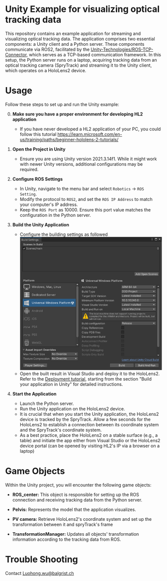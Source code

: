 # Unity Example for visualizing optical tracking data  
  
This repository contains an example application for streaming and visualizing optical tracking data. The application comprises two essential components: a Unity client and a Python server. These components communicate via ROS2, facilitated by the [Unity-Technologies/ROS-TCP-Connector](https://github.com/Unity-Technologies/ROS-TCP-Connector), which serves as a TCP-based communication framework. In this setup, the Python server runs on a laptop, acquiring tracking data from an optical tracking camera (SpryTrack) and streaming it to the Unity client, which operates on a HoloLens2 device.


 # Usage

Follow these steps to set up and run the Unity example:

0. **Make sure you have a proper environment for developing HL2 application**
   - If you have never developed a HL2 application of your PC, you could follow this tutorial https://learn.microsoft.com/en-us/training/paths/beginner-hololens-2-tutorials/

1.  **Open the Project in Unity**
    
    -   Ensure you are using Unity version 2021.3.14f1. While it might work with newer Unity versions, additional configurations may be required.
2.  **Configure ROS Settings**
    
    -   In Unity, navigate to the menu bar and select `Robotics` -> `ROS Setting`.
    -   Modify the protocol to `ROS2`, and set the `ROS IP Address` to match your computer's IP address.
    -   Keep the `ROS Port` as 10000. Ensure this port value matches the configuration in the Python server.
3.  **Build the Unity Application**
    
    -   Configure the building settings as followed ![Drag Racing](Pictures/Unity%20building%20setting.png)
    -   Open the built result in Visual Studio and deploy it to the HoloLens2. Refer to the [Deployment tutorial](https://learn.microsoft.com/en-us/training/modules/learn-mrtk-tutorials/1-7-exercise-hand-interaction-with-objectmanipulator), starting from the section "Build your application in Unity" for detailed instructions.
4.  **Start the Application**
    
    -   Launch the Python server.
    -   Run the Unity application on the HoloLens2 device.
    -   It is crucial that when you start the Unity application, the HoloLens2 device is tracked by the SpryTrack. Allow a few seconds for the HoloLens2 to establish a connection between its coordinate system and the SpryTrack's coordinate system.
    -   As a best practice, place the HoloLens2 on a stable surface (e.g., a table) and initiate the app either from Visual Studio or the HoloLens2 device portal (can be opened by visiting HL2's IP via a browser on a laptop)
   
# Game Objects

Within the Unity project, you will encounter the following game objects:

-   **ROS_center:** This object is responsible for setting up the ROS connection and receiving tracking data from the Python server.
    
-   **Pelvis:** Represents the model that the application visualizes.
    
-   **PV camera:** Retrieve HoloLens2's coordinate system and set up the transformation between it and spryTrack's frame
    
-   **TransformationManager:** Updates all objects' transformation information according to the tracking data from ROS.
    
# Trouble Shooting
Contact Luohong.wu@balgrist.ch